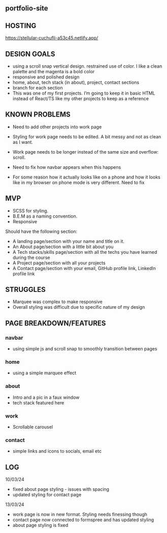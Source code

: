 ## portfolio-site

## HOSTING 

https://stellular-cuchufli-a53c45.netlify.app/

## DESIGN GOALS

- using a scroll snap vertical design. restrained use of color. I like a clean palette and the magenta is a bold color
- responsive and polished design 
- home, about, tech stack (in about), project, contact sections
- branch for each section
- This was one of my first projects. I’m going to keep it in basic HTML instead of React/TS like my other projects to keep as a reference

## KNOWN PROBLEMS

- Need to add other projects into work page
- Styling for work page needs to be edited. A bit messy and not as clean as I want.
- Work page needs to be longer instead of the same size and overflow: scroll.
- Need to fix how navbar appears when this happens

- For some reason how it actually looks like on a phone and how it looks like in my browser on phone mode is very different. Need to fix

## MVP

* SCSS for styling.
* B.E.M as a naming convention.
* Responsive

Should have the following section:

* A landing page/section with your name and title on it.
* An About page/section with a little bit about you
* A Tech stacks/skills page/section with all the techs you have learned during the course
* A Project page/section with all your projects 
* A Contact page/section with your email, GitHub profile link, LinkedIn profile link

## STRUGGLES

- Marquee was complex to make responsive
- Overall styling was difficult due to specific nature of my design

## PAGE BREAKDOWN/FEATURES

### navbar

- using simple js and scroll snap to smoothly transition between pages

### home

- using a simple marquee effect 

### about

- Intro and a pic in a faux window
- tech stack featured here

### work

- Scrollable carousel 

### contact

- simple links and icons to socials, email etc

## LOG ##
10/03/24
- fixed about page styling - issues with spacing
- updated styling for contact page

13/03/24
- work page is now in new format. Styling needs finessing though
- contact page now connected to formspree and has updated styling
- about page styling is fixed
